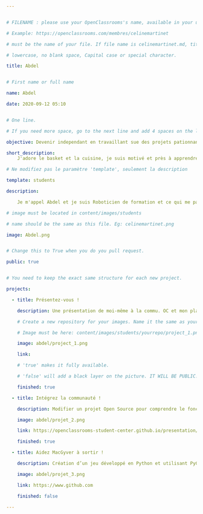 ```yaml
---


# FILENAME : please use your OpenClassrooms's name, available in your url.

# Example: https://openclassrooms.com/membres/celinemartinet

# must be the name of your file. If file name is celinemartinet.md, title is celinemartinet.

# lowercase, no blank space, Capital case or special character.

title: Abdel


# First name or full name

name: Abdel

date: 2020-09-12 05:10


# One line.

# If you need more space, go to the next line and add 4 spaces on the left, as in 'description'.

objective: Devenir independant en travaillant sue des projets pationnant de n'import où.

short_description:
    J'adore le basket et la cuisine, je suis motivé et près à apprendre au sein de cette communauté.

# Ne modifiez pas le paramètre 'template', seulement la description

template: students

description:

    Je m'appel Abdel et je suis Roboticien de formation et ce qui me pationne ce sont les drones !!(Sans le coté skynet biensur XD !). J'aime beaucoup le basket et la cuisine, les balades en forêt comme les sortie en mer(quand c'est possible). je suis un gamer, sans surprise et j'aimerai beaucoup travailler sur des projets impliquant la robotique et les jeux video, le plus important reste pour moi d'étre independant biensur. Force et courage à vous tous !!!

# image must be located in content/images/students

# name should be the same as this file. Eg: celinemartinet.png

image: Abdel.png


# Change this to True when you do you pull request.

public: true


# You need to keep the exact same structure for each new project.

projects:

  - title: Présentez-vous !

    description: Une présentation de moi-même à la commu. OC et mon planning de formation.

    # Create a new repository for your images. Name it the same as your nickname and profile picture.

    # Image must be here: content/images/students/yourrepo/project_1.png

    image: abdel/project_1.png

    link: 

    # 'true' makes it fully available.

    # 'false' will add a black layer on the picture. IT WILL BE PUBLIC!

    finished: true

  - title: Intégrez la communauté !

    description: Modifier un projet Open Source pour comprendre le fonctionnement de Git, de Github et des pull requests. 

    image: abdel/projet_2.png

    link: https://openclassrooms-student-center.github.io/presentation/students/abdel.html

    finished: true

  - title: Aidez MacGyver à sortir !

    description: Création d’un jeu développé en Python et utilisant PyGame.

    image: abdel/projet_3.png

    link: https://www.github.com

    finished: false

---
```


